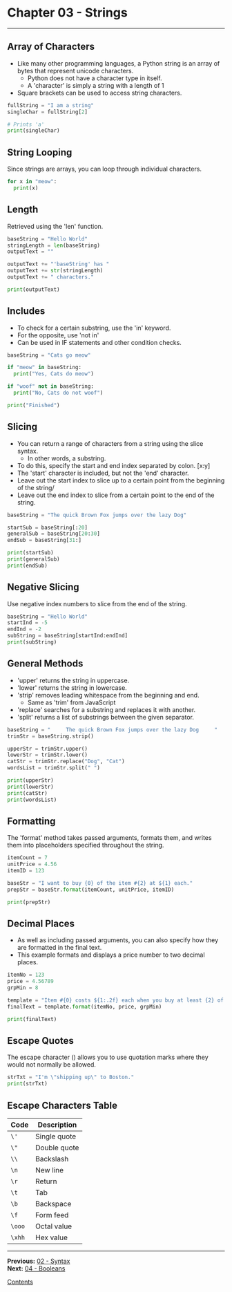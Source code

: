 # Chapter 03 - Strings

---

## Array of Characters
* Like many other programming languages, a Python string is an array of bytes that represent unicode characters.
	* Python does not have a character type in itself.
	* A 'character' is simply a string with a length of 1
* Square brackets can be used to access string characters.

```python
fullString = "I am a string"
singleChar = fullString[2]

# Prints 'a'
print(singleChar)
```

## String Looping
Since strings are arrays, you can loop through individual characters.

```python
for x in "meow":
  print(x)
```

## Length
Retrieved using the 'len' function.

```python
baseString = "Hello World"
stringLength = len(baseString)
outputText = ""

outputText += "'baseString' has "
outputText += str(stringLength)
outputText += " characters."

print(outputText)
```

## Includes
* To check for a certain substring, use the 'in' keyword.
* For the opposite, use 'not in'
* Can be used in IF statements and other condition checks.

```python
baseString = "Cats go meow"

if "meow" in baseString:
  print("Yes, Cats do meow")

if "woof" not in baseString:
  print("No, Cats do not woof")

print("Finished")
```

## Slicing
* You can return a range of characters from a string using the slice syntax.
	* In other words, a substring.
* To do this, specify the start and end index separated by colon. [x:y]
* The 'start' character is included, but not the 'end' character.
* Leave out the start index to slice up to a certain point from the beginning of the string/
* Leave out the end index to slice from a certain point to the end of the string.

```python
baseString = "The quick Brown Fox jumps over the lazy Dog"

startSub = baseString[:20]
generalSub = baseString[20:30]
endSub = baseString[31:]

print(startSub)
print(generalSub)
print(endSub)
```

## Negative Slicing
Use negative index numbers to slice from the end of the string.

```python
baseString = "Hello World"
startInd = -5
endInd = -2
subString = baseString[startInd:endInd]
print(subString)
```

## General Methods
* 'upper' returns the string in uppercase.
* 'lower' returns the string in lowercase.
* 'strip' removes leading whitespace from the beginning and end.
	* Same as 'trim' from JavaScript
* 'replace' searches for a substring and replaces it with another.
* 'split' returns a list of substrings between the given separator.

```python
baseString = "     The quick Brown Fox jumps over the lazy Dog     "
trimStr = baseString.strip()

upperStr = trimStr.upper()
lowerStr = trimStr.lower()
catStr = trimStr.replace("Dog", "Cat")
wordsList = trimStr.split(" ")

print(upperStr)
print(lowerStr)
print(catStr)
print(wordsList)
```

## Formatting
The 'format' method takes passed arguments, formats them, and writes them into placeholders specified throughout the string.

```python
itemCount = 7
unitPrice = 4.56
itemID = 123

baseStr = "I want to buy {0} of the item #{2} at ${1} each."
prepStr = baseStr.format(itemCount, unitPrice, itemID)

print(prepStr)
```

## Decimal Places
* As well as including passed arguments, you can also specify how they are formatted in the final text.
* This example formats and displays a price number to two decimal places.

```python
itemNo = 123
price = 4.56789
grpMin = 8

template = "Item #{0} costs ${1:.2f} each when you buy at least {2} of them in bulk."
finalText = template.format(itemNo, price, grpMin)

print(finalText)
```

## Escape Quotes
The escape character (\) allows you to use quotation marks where they would not normally be allowed.

```python
strTxt = "I'm \"shipping up\" to Boston."
print(strTxt)
```

## Escape Characters Table
| Code | Description |
|---|---|
| `\'` | Single quote |
| `\"` | Double quote |
| `\\` | Backslash |
| `\n` | New line |
| `\r` | Return |
| `\t` | Tab |
| `\b` | Backspace |
| `\f` | Form feed |
| `\ooo` | Octal value |
| `\xhh` | Hex value |


---

**Previous:** [02 - Syntax](./02-syntax.md)  
**Next:** [04 - Booleans](./04-booleans.md)

[Contents](./readme.md)